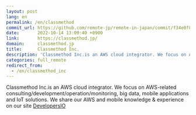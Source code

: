```yaml
---
layout: post
lang: en
permalink: /en/classmethod
commit_url: https://github.com/remote-jp/remote-in-japan/commit/f34e0f86a9b08dd70ef8a6912f92f6ca7f99691d
date:       2022-10-14 13:09:40 +0900
link:       https://classmethod.jp/
domain:     classmethod.jp
title:      Classmethod Inc.
description: 'Classmethod Inc.is an AWS cloud integrator. We focus on AWS-related consulting/development/operation/monitoring, big data, mobile applications and IoT solutions. We share our AWS and mobile knowledge &amp; experience on our site DevelopersIO'
categories: full_remote
redirect_from:
  - /en/classmethod_inc
---
```


<p>Classmethod Inc.is an AWS cloud integrator. We focus on AWS-related consulting/development/operation/monitoring, big data, mobile applications and IoT solutions. We share our AWS and mobile knowledge & experience on our site <a href="https://dev.classmethod.jp/">DevelopersIO</a></p>
